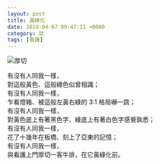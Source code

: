 ```yaml
---
layout: post
title: 黃綠化
date: 2019-04-07 09:47:11 +0000
category: 誌
tags: [看護]
---
```


![厚切](/blog/assets/images/2019/steak.jpg "厚切牛排")

<!--more-->


有沒有人同我一樣，<br />
對這般黃色、這般綠色似曾相識；<br />
有沒有人同我一樣，<br />
乍看燈箱、被這般左黃右綠的 3:1 格局嚇一跳；<br />
有沒有人同我一樣，<br />
對黃色底上有著黑色字、綠底上有著白色字感覺孰悉；<br />
有沒有人同我一樣，<br />
花了十幾年在板橋、刻上了亞東的記憶；<br />
有沒有人同我一樣，<br />
與看護上門厚切一客牛排，在它黃綠化前。
